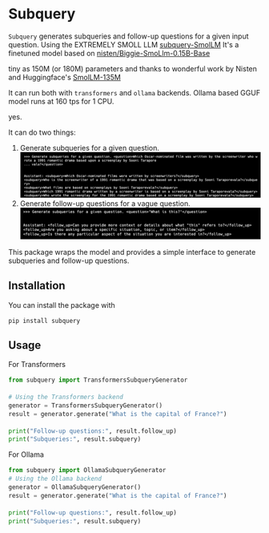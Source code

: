 # Subquery

`Subquery` generates subqueries and follow-up questions for a given input question.
Using the EXTREMELY SMOLL LLM [subquery-SmolLM](https://huggingface.co/andthattoo/subquery-SmolLM)
It's a finetuned model based on [nisten/Biggie-SmoLlm-0.15B-Base](https://huggingface.co/nisten/Biggie-SmoLlm-0.15B-Base)

tiny as 150M (or 180M) parameters and thanks to wonderful work by Nisten and Huggingface's [SmolLM-135M](https://huggingface.co/HuggingFaceTB/SmolLM-135M)

It can run both with `transformers` and `ollama` backends.
Ollama based GGUF model runs at 160 tps for 1 CPU. 

yes.

It can do two things:

1. Generate subqueries for a given question.
![q1](misc/ss1.jpg)
2. Generate follow-up questions for a vague question.
![q2](misc/ss2.jpg)

This package wraps the model and provides a simple interface to generate subqueries and follow-up questions.

## Installation

You can install the package with

```
pip install subquery
```

## Usage
For Transformers
```python
from subquery import TransformersSubqueryGenerator

# Using the Transformers backend
generator = TransformersSubqueryGenerator()
result = generator.generate("What is the capital of France?")

print("Follow-up questions:", result.follow_up)
print("Subqueries:", result.subquery)
```
For Ollama
```python
from subquery import OllamaSubqueryGenerator
# Using the Ollama backend
generator = OllamaSubqueryGenerator()
result = generator.generate("What is the capital of France?")

print("Follow-up questions:", result.follow_up)
print("Subqueries:", result.subquery)
```
